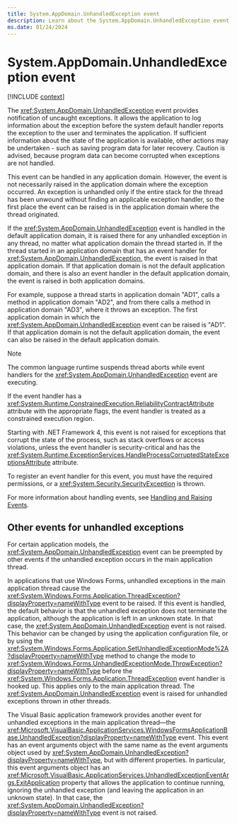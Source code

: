 ```yaml
---
title: System.AppDomain.UnhandledException event
description: Learn about the System.AppDomain.UnhandledException event.
ms.date: 01/24/2024
---
```

# System.AppDomain.UnhandledException event

[!INCLUDE [context](includes/context.md)]

The <xref:System.AppDomain.UnhandledException> event provides notification of uncaught exceptions. It allows the application to log information about the exception before the system default handler reports the exception to the user and terminates the application. If sufficient information about the state of the application is available, other actions may be undertaken - such as saving program data for later recovery. Caution is advised, because program data can become corrupted when exceptions are not handled.

This event can be handled in any application domain. However, the event is not necessarily raised in the application domain where the exception occurred. An exception is unhandled only if the entire stack for the thread has been unwound without finding an applicable exception handler, so the first place the event can be raised is in the application domain where the thread originated.

If the <xref:System.AppDomain.UnhandledException> event is handled in the default application domain, it is raised there for any unhandled exception in any thread, no matter what application domain the thread started in. If the thread started in an application domain that has an event handler for <xref:System.AppDomain.UnhandledException>, the event is raised in that application domain. If that application domain is not the default application domain, and there is also an event handler in the default application domain, the event is raised in both application domains.

For example, suppose a thread starts in application domain "AD1", calls a method in application domain "AD2", and from there calls a method in application domain "AD3", where it throws an exception. The first application domain in which the <xref:System.AppDomain.UnhandledException> event can be raised is "AD1". If that application domain is not the default application domain, the event can also be raised in the default application domain.

> [!NOTE]
> The common language runtime suspends thread aborts while event handlers for the <xref:System.AppDomain.UnhandledException> event are executing.

If the event handler has a <xref:System.Runtime.ConstrainedExecution.ReliabilityContractAttribute> attribute with the appropriate flags, the event handler is treated as a constrained execution region.

Starting with .NET Framework 4, this event is not raised for exceptions that corrupt the state of the process, such as stack overflows or access violations, unless the event handler is security-critical and has the <xref:System.Runtime.ExceptionServices.HandleProcessCorruptedStateExceptionsAttribute> attribute.

To register an event handler for this event, you must have the required permissions, or a <xref:System.Security.SecurityException> is thrown.

For more information about handling events, see [Handling and Raising Events](/dotnet/standard/events/).

## Other events for unhandled exceptions

For certain application models, the <xref:System.AppDomain.UnhandledException> event can be preempted by other events if the unhandled exception occurs in the main application thread.

In applications that use Windows Forms, unhandled exceptions in the main application thread cause the <xref:System.Windows.Forms.Application.ThreadException?displayProperty=nameWithType> event to be raised. If this event is handled, the default behavior is that the unhandled exception does not terminate the application, although the application is left in an unknown state. In that case, the <xref:System.AppDomain.UnhandledException> event is not raised. This behavior can be changed by using the application configuration file, or by using the <xref:System.Windows.Forms.Application.SetUnhandledExceptionMode%2A?displayProperty=nameWithType> method to change the mode to <xref:System.Windows.Forms.UnhandledExceptionMode.ThrowException?displayProperty=nameWithType> before the <xref:System.Windows.Forms.Application.ThreadException> event handler is hooked up. This applies only to the main application thread. The <xref:System.AppDomain.UnhandledException> event is raised for unhandled exceptions thrown in other threads.

The Visual Basic application framework provides another event for unhandled exceptions in the main application thread&mdash;the <xref:Microsoft.VisualBasic.ApplicationServices.WindowsFormsApplicationBase.UnhandledException?displayProperty=nameWithType> event. This event has an event arguments object with the same name as the event arguments object used by <xref:System.AppDomain.UnhandledException?displayProperty=nameWithType>, but with different properties. In particular, this event arguments object has an <xref:Microsoft.VisualBasic.ApplicationServices.UnhandledExceptionEventArgs.ExitApplication> property that allows the application to continue running, ignoring the unhandled exception (and leaving the application in an unknown state). In that case, the <xref:System.AppDomain.UnhandledException?displayProperty=nameWithType> event is not raised.

